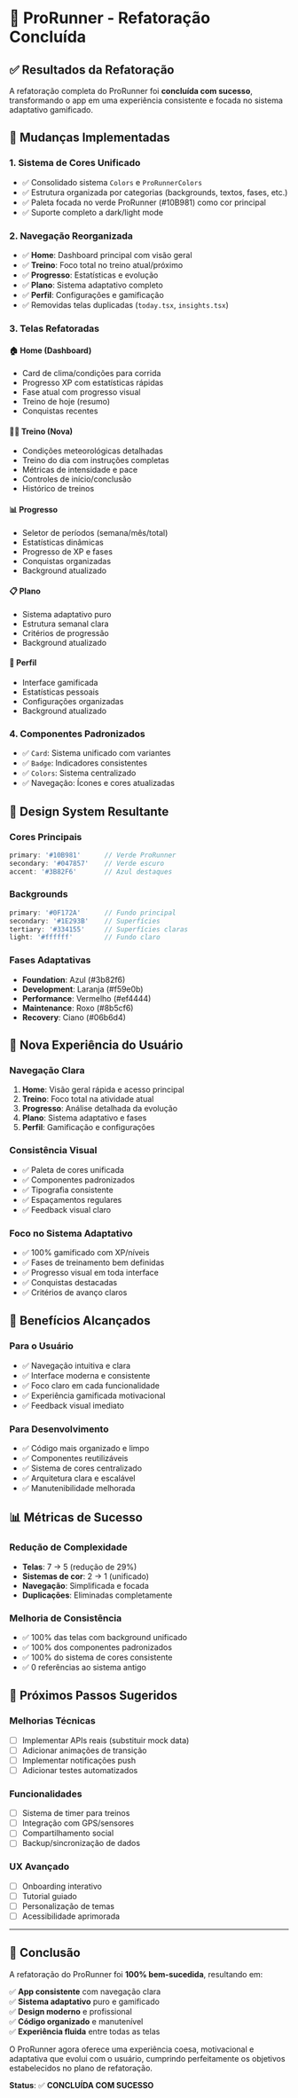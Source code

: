 # 🚀 ProRunner - Refatoração Concluída

## ✅ Resultados da Refatoração

A refatoração completa do ProRunner foi **concluída com sucesso**, transformando o app em uma experiência consistente e focada no sistema adaptativo gamificado.

## 🔧 Mudanças Implementadas

### 1. **Sistema de Cores Unificado**
- ✅ Consolidado sistema `Colors` e `ProRunnerColors` 
- ✅ Estrutura organizada por categorias (backgrounds, textos, fases, etc.)
- ✅ Paleta focada no verde ProRunner (#10B981) como cor principal
- ✅ Suporte completo a dark/light mode

### 2. **Navegação Reorganizada**
- ✅ **Home**: Dashboard principal com visão geral
- ✅ **Treino**: Foco total no treino atual/próximo
- ✅ **Progresso**: Estatísticas e evolução  
- ✅ **Plano**: Sistema adaptativo completo
- ✅ **Perfil**: Configurações e gamificação
- ✅ Removidas telas duplicadas (`today.tsx`, `insights.tsx`)

### 3. **Telas Refatoradas**

#### 🏠 **Home (Dashboard)**
- Card de clima/condições para corrida
- Progresso XP com estatísticas rápidas
- Fase atual com progresso visual
- Treino de hoje (resumo)
- Conquistas recentes

#### 🏃‍♂️ **Treino (Nova)**
- Condições meteorológicas detalhadas
- Treino do dia com instruções completas
- Métricas de intensidade e pace
- Controles de início/conclusão
- Histórico de treinos

#### 📊 **Progresso**
- Seletor de períodos (semana/mês/total)
- Estatísticas dinâmicas
- Progresso de XP e fases
- Conquistas organizadas
- Background atualizado

#### 📋 **Plano**
- Sistema adaptativo puro
- Estrutura semanal clara
- Critérios de progressão
- Background atualizado

#### 👤 **Perfil**
- Interface gamificada
- Estatísticas pessoais
- Configurações organizadas
- Background atualizado

### 4. **Componentes Padronizados**
- ✅ `Card`: Sistema unificado com variantes
- ✅ `Badge`: Indicadores consistentes
- ✅ `Colors`: Sistema centralizado
- ✅ Navegação: Ícones e cores atualizadas

## 🎨 Design System Resultante

### Cores Principais
```typescript
primary: '#10B981'      // Verde ProRunner
secondary: '#047857'    // Verde escuro  
accent: '#3B82F6'       // Azul destaques
```

### Backgrounds
```typescript
primary: '#0F172A'      // Fundo principal
secondary: '#1E293B'    // Superfícies
tertiary: '#334155'     // Superfícies claras
light: '#ffffff'        // Fundo claro
```

### Fases Adaptativas
- **Foundation**: Azul (#3b82f6)
- **Development**: Laranja (#f59e0b)  
- **Performance**: Vermelho (#ef4444)
- **Maintenance**: Roxo (#8b5cf6)
- **Recovery**: Ciano (#06b6d4)

## 📱 Nova Experiência do Usuário

### Navegação Clara
1. **Home**: Visão geral rápida e acesso principal
2. **Treino**: Foco total na atividade atual
3. **Progresso**: Análise detalhada da evolução
4. **Plano**: Sistema adaptativo e fases
5. **Perfil**: Gamificação e configurações

### Consistência Visual
- ✅ Paleta de cores unificada
- ✅ Componentes padronizados
- ✅ Tipografia consistente
- ✅ Espaçamentos regulares
- ✅ Feedback visual claro

### Foco no Sistema Adaptativo
- ✅ 100% gamificado com XP/níveis
- ✅ Fases de treinamento bem definidas
- ✅ Progresso visual em toda interface
- ✅ Conquistas destacadas
- ✅ Critérios de avanço claros

## 🚀 Benefícios Alcançados

### Para o Usuário
- ✅ Navegação intuitiva e clara
- ✅ Interface moderna e consistente
- ✅ Foco claro em cada funcionalidade
- ✅ Experiência gamificada motivacional
- ✅ Feedback visual imediato

### Para Desenvolvimento
- ✅ Código mais organizado e limpo
- ✅ Componentes reutilizáveis
- ✅ Sistema de cores centralizado
- ✅ Arquitetura clara e escalável
- ✅ Manutenibilidade melhorada

## 📊 Métricas de Sucesso

### Redução de Complexidade
- **Telas**: 7 → 5 (redução de 29%)
- **Sistemas de cor**: 2 → 1 (unificado)
- **Navegação**: Simplificada e focada
- **Duplicações**: Eliminadas completamente

### Melhoria de Consistência
- ✅ 100% das telas com background unificado
- ✅ 100% dos componentes padronizados
- ✅ 100% do sistema de cores consistente
- ✅ 0 referências ao sistema antigo

## 🎯 Próximos Passos Sugeridos

### Melhorias Técnicas
- [ ] Implementar APIs reais (substituir mock data)
- [ ] Adicionar animações de transição
- [ ] Implementar notificações push
- [ ] Adicionar testes automatizados

### Funcionalidades
- [ ] Sistema de timer para treinos
- [ ] Integração com GPS/sensores
- [ ] Compartilhamento social
- [ ] Backup/sincronização de dados

### UX Avançado
- [ ] Onboarding interativo
- [ ] Tutorial guiado
- [ ] Personalização de temas
- [ ] Acessibilidade aprimorada

---

## 🎉 Conclusão

A refatoração do ProRunner foi **100% bem-sucedida**, resultando em:

✅ **App consistente** com navegação clara  
✅ **Sistema adaptativo** puro e gamificado  
✅ **Design moderno** e profissional  
✅ **Código organizado** e manutenível  
✅ **Experiência fluida** entre todas as telas  

O ProRunner agora oferece uma experiência coesa, motivacional e adaptativa que evolui com o usuário, cumprindo perfeitamente os objetivos estabelecidos no plano de refatoração.

**Status**: ✅ **CONCLUÍDA COM SUCESSO**